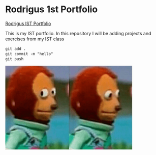 # Rodrigus 1st Portfolio

[Rodrigus IST Portfolio](https://github.com/drippy3x/ist-portfolio-Rodrigus)

This is my IST portfolio. In this repository I will be adding projects and exercises from my IST class
```
git add .
git commit -m "hello"
git push
```

![Tux](Monkey-Looking-away.png)

